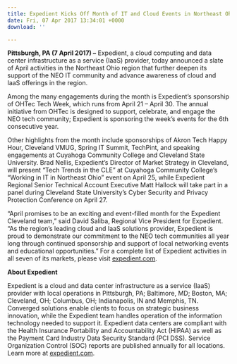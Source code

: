 ```yaml
---
title: Expedient Kicks Off Month of IT and Cloud Events in Northeast Ohio
date: Fri, 07 Apr 2017 13:34:01 +0000
download: ''

---
```

**Pittsburgh, PA (7 April 2017) –** Expedient, a cloud computing and data center infrastructure as a service (IaaS) provider, today announced a slate of April activities in the Northeast Ohio region that further deepen its support of the NEO IT community and advance awareness of cloud and IaaS offerings in the region. 

Among the many engagements during the month is Expedient’s sponsorship of OHTec Tech Week, which runs from April 21 – April 30. The annual initiative from OHTec is designed to support, celebrate, and engage the NEO tech community; Expedient is sponsoring the week’s events for the 6th consecutive year. 

Other highlights from the month include sponsorships of Akron Tech Happy Hour, Cleveland VMUG, Spring IT Summit, TechPint, and speaking engagements at Cuyahoga Community College and Cleveland State University. Brad Nellis, Expedient’s Director of Market Strategy in Cleveland, will present “Tech Trends in the CLE” at Cuyahoga Community College’s “Working in IT in Northeast Ohio” event on April 25, while Expedient Regional Senior Technical Account Executive Matt Hallock will take part in a panel during Cleveland State University’s Cyber Security and Privacy Protection Conference on April 27. 

“April promises to be an exciting and event-filled month for the Expedient Cleveland team,” said David Saliba, Regional Vice President for Expedient. “As the region’s leading cloud and IaaS solutions provider, Expedient is proud to demonstrate our commitment to the NEO tech communities all year long through continued sponsorship and support of local networking events and educational opportunities.” For a complete list of Expedient activities in all seven of its markets, please visit [expedient.com](https://www.expedient.com). 

**About Expedient** 

Expedient is a cloud and data center infrastructure as a service (IaaS) provider with local operations in Pittsburgh, PA; Baltimore, MD; Boston, MA; Cleveland, OH; Columbus, OH; Indianapolis, IN and Memphis, TN. Converged solutions enable clients to focus on strategic business innovation, while the Expedient team handles operation of the information technology needed to support it. Expedient data centers are compliant with the Health Insurance Portability and Accountability Act (HIPAA) as well as the Payment Card Industry Data Security Standard (PCI DSS). Service Organization Control (SOC) reports are published annually for all locations. Learn more at [expedient.com](https://www.expedient.com/).